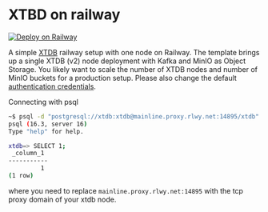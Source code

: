 # XTBD on railway

[![Deploy on Railway](https://railway.com/button.svg)](https://railway.com/template/i-rqKj?referralCode=U4HniC)

A simple [XTDB](https://github.com/xtdb/xtdb) railway setup with one node on Railway. The template brings up a single XTDB (v2) node deployment with Kafka and MinIO as Object Storage. You likely want to scale the number of XTDB nodes and number of MinIO buckets for a production setup. Please also change the default [authentication credentials](https://docs.xtdb.com/ops/config/authentication.html).

Connecting with psql
```sh
~$ psql -d "postgresql://xtdb:xtdb@mainline.proxy.rlwy.net:14895/xtdb"
psql (16.3, server 16)
Type "help" for help.

xtdb=> SELECT 1;
 _column_1
-----------
         1
(1 row)
```

where you need to replace `mainline.proxy.rlwy.net:14895` with the tcp proxy domain of your xtdb node.
